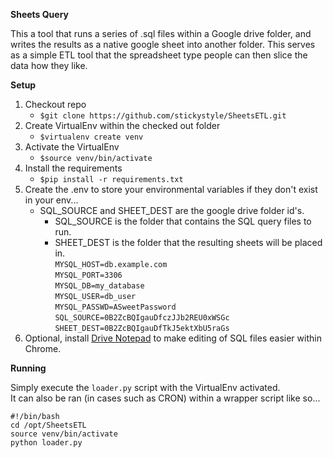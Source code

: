 **Sheets Query**

This a tool that runs a series of .sql files within a Google drive folder, and writes the results as a native google sheet into another folder.
This serves as a simple ETL tool that the spreadsheet type people can then slice the data how they like.

**Setup**

1. Checkout repo
    - `$git clone https://github.com/stickystyle/SheetsETL.git`
2. Create VirtualEnv within the checked out folder
    - `$virtualenv create venv`
3. Activate the VirtualEnv
    - `$source venv/bin/activate`
4. Install the requirements
    - `$pip install -r requirements.txt`
5. Create the .env to store your environmental variables if they don't exist in your env...
    - SQL_SOURCE and SHEET_DEST are the google drive folder id's.
        - SQL_SOURCE is the folder that contains the SQL query files to run.  
        - SHEET_DEST is the folder that the resulting sheets will be placed in.  
    `MYSQL_HOST=db.example.com`  
    `MYSQL_PORT=3306`  
    `MYSQL_DB=my_database`  
    `MYSQL_USER=db_user`  
    `MYSQL_PASSWD=ASweetPassword`  
    `SQL_SOURCE=0B2ZcBQIgauDfczJJb2REU0xWSGc`  
    `SHEET_DEST=0B2ZcBQIgauDfTkJ5ektXbU5raGs`
6. Optional, install [Drive Notepad](https://chrome.google.com/webstore/detail/drive-notepad/gpgjomejfimnbmobcocilppikhncegaj?hl=en-GB) to make editing of SQL files easier within Chrome.

**Running**

Simply execute the `loader.py` script with the VirtualEnv activated.  
It can also be ran (in cases such as CRON) within a wrapper script like so...  

    #!/bin/bash
    cd /opt/SheetsETL
    source venv/bin/activate
    python loader.py
